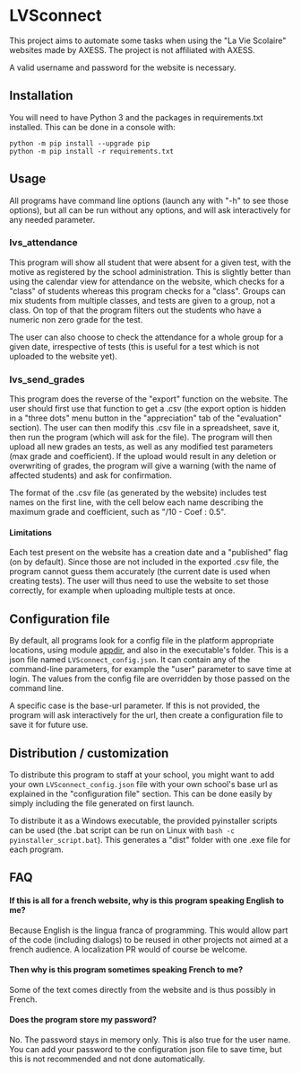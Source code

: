 # LVSconnect
This project aims to automate some tasks when using the "La Vie Scolaire" websites made by AXESS. The project is not affiliated with AXESS.

A valid username and password for the website is necessary.

## Installation

You will need to have Python 3 and the packages in requirements.txt installed. This can be done in a console with:
```
python -m pip install --upgrade pip
python -m pip install -r requirements.txt
```

## Usage

All programs have command line options (launch any with "-h" to see those options), but all can be run without any options,
and will ask interactively for any needed parameter.

### lvs_attendance

This program will show all student that were absent for a given test, with the motive as registered by the school administration.
This is slightly better than using the calendar view for attendance on the website, which checks for a "class" of students whereas
this program checks for a "class". Groups can mix students from multiple classes, and tests are given to a group, not a class.
On top of
that the program filters out the students who have a numeric non zero grade for the test. 

The user can also choose to check the attendance for a whole group for a given date, irrespective of tests (this is useful for a test which is not uploaded to the website yet).

### lvs_send_grades

This program does the reverse of the "export" function on the website. The user should first use that function to get a .csv
(the export option is hidden in a "three dots" menu button in the "appreciation" tab of the "evaluation" section). The user can
then modify this .csv file in a spreadsheet, save it, then run the program (which will ask for the file). The program will 
then upload all new grades an tests, as well as any modified test parameters (max grade and coefficient). If the upload
would result in any deletion or overwriting of grades, the program will give a warning (with the name of affected students)
and ask for confirmation.

The format of the .csv file (as generated by the website) includes test names on the first line, with the cell below each
name describing the maximum grade and coefficient, such as "/10 - Coef : 0.5".

#### Limitations

Each test present on the website has a creation date and a "published" flag (on by default). Since those are not included in 
the exported .csv file, the program cannot guess them accurately (the current date is used when creating tests). The user will
thus need to use the website to set those correctly, for example when uploading multiple tests at once.

## Configuration file

By default, all programs look for a config file in the platform appropriate locations, using module 
[appdir](https://pypi.org/project/appdirs/),
and also in the executable's folder. This is a json file named `LVSconnect_config.json`. It can contain any of the 
command-line parameters, for example the "user" parameter to save time at login.
The values from the config file are overridden by those passed on the command line.

A specific case is the base-url parameter. If this is not provided, the program will ask interactively for the url, then
create a configuration file to save it for future use.

## Distribution / customization

To distribute this program to staff at your school, you might want to add your own `LVSconnect_config.json` file with your
own school's base url as explained in the "configuration file" section. This can be done easily by simply including the file 
generated on first launch.

To distribute it as a Windows executable, the provided pyinstaller scripts can be used (the .bat script can be run on Linux with `bash -c pyinstaller_script.bat`). This generates a "dist" folder with one .exe file for each program.

## FAQ

#### If this is all for a french website, why is this program speaking English to me?
Because English is the lingua franca of programming. This would allow part of the code (including dialogs)
to be reused in other projects not aimed at a french audience. A localization PR would of course be welcome.

#### Then why is this program sometimes speaking French to me?
Some of the text comes directly from the website and is thus possibly in French.

#### Does the program store my password?
No. The password stays in memory only. This is also true for the user name. You can add your password to the configuration 
json file to save time, but this is not recommended and not done automatically. 

